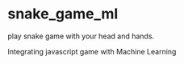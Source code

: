# snake_game_ml
play snake game with your head and hands.

Integrating javascript game with Machine Learning
